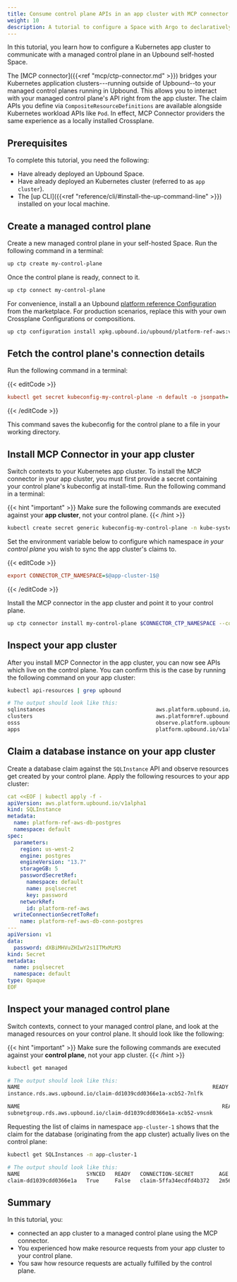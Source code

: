 ```yaml
---
title: Consume control plane APIs in an app cluster with MCP connector
weight: 10
description: A tutorial to configure a Space with Argo to declaratively create and manage control planes
---
```


In this tutorial, you learn how to configure a Kubernetes app cluster to communicate with a managed control plane in an Upbound self-hosted Space.

The [MCP connector]({{<ref "mcp/ctp-connector.md" >}}) bridges your Kubernetes application clusters---running outside of Upbound--to your managed control planes running in Upbound. This allows you to interact with your managed control plane's API right from the app cluster. The claim APIs you define via `CompositeResourceDefinitions` are available alongside Kubernetes workload APIs like `Pod`. In effect, MCP Connector providers the same experience as a locally installed Crossplane.

## Prerequisites

To complete this tutorial, you need the following:

- Have already deployed an Upbound Space.
- Have already deployed an Kubernetes cluster (referred to as `app cluster`).
- The [up CLI]({{<ref "reference/cli/#install-the-up-command-line" >}}) installed on your local machine.

## Create a managed control plane

Create a new managed control plane in your self-hosted Space. Run the following command in a terminal:

```bash
up ctp create my-control-plane
```

Once the control plane is ready, connect to it.

```bash
up ctp connect my-control-plane
```

For convenience, install a an Upbound [platform reference Configuration](https://marketplace.upbound.io/configurations/upbound/platform-ref-aws) from the marketplace. For production scenarios, replace this with your own Crossplane Configurations or compositions.

```bash
up ctp configuration install xpkg.upbound.io/upbound/platform-ref-aws:v1.0.0
```

## Fetch the control plane's connection details

Run the following command in a terminal:

{{< editCode >}}
```ini
kubectl get secret kubeconfig-my-control-plane -n default -o jsonpath='{.data.kubeconfig}' | base64 -d > kubeconfig-my-control-plane.yaml
```
{{< /editCode >}}

This command saves the kubeconfig for the control plane to a file in your working directory.

## Install MCP Connector in your app cluster

Switch contexts to your Kubernetes app cluster. To install the MCP connector in your app cluster, you must first provide a secret containing your control plane's kubeconfig at install-time. Run the following command in a terminal:

{{< hint "important" >}}
Make sure the following commands are executed against your **app cluster**, not your control plane.
{{< /hint >}}

```bash
kubectl create secret generic kubeconfig-my-control-plane -n kube-system --from-file=kubeconfig=./kubeconfig-my-control-plane.yaml
```

Set the environment variable below to configure which namespace _in your control plane_ you wish to sync the app cluster's claims to.

{{< editCode >}}
```ini
export CONNECTOR_CTP_NAMESPACE=$@app-cluster-1$@
```
{{< /editCode >}}

Install the MCP connector in the app cluster and point it to your control plane.

```bash
up ctp connector install my-control-plane $CONNECTOR_CTP_NAMESPACE --control-plane-secret=kubeconfig-my-control-plane
```

## Inspect your app cluster

After you install MCP Connector in the app cluster, you can now see APIs which live on the control plane. You can confirm this is the case by running the following command on your app cluster:

```bash {copy-lines="1"}
kubectl api-resources | grep upbound

# The output should look like this:
sqlinstances                                   aws.platform.upbound.io/v1alpha1       true         SQLInstance
clusters                                       aws.platformref.upbound.io/v1alpha1    true         Cluster
osss                                           observe.platform.upbound.io/v1alpha1   true         Oss
apps                                           platform.upbound.io/v1alpha1           true         App
```

## Claim a database instance on your app cluster

Create a database claim against the `SQLInstance` API and observe resources get created by your control plane. Apply the following resources to your app cluster:

```yaml
cat <<EOF | kubectl apply -f -
apiVersion: aws.platform.upbound.io/v1alpha1
kind: SQLInstance
metadata:
  name: platform-ref-aws-db-postgres
  namespace: default
spec:
  parameters:
    region: us-west-2
    engine: postgres
    engineVersion: "13.7"
    storageGB: 5
    passwordSecretRef:
      namespace: default
      name: psqlsecret
      key: password
    networkRef:
      id: platform-ref-aws
  writeConnectionSecretToRef:
    name: platform-ref-aws-db-conn-postgres
---
apiVersion: v1
data:
  password: dXBiMHVuZHIwY2s1ITMxMzM3
kind: Secret
metadata:
  name: psqlsecret
  namespace: default
type: Opaque
EOF
```

## Inspect your managed control plane

Switch contexts, connect to your managed control plane, and look at the managed resources on your control plane. It should look like the following:

{{< hint "important" >}}
Make sure the following commands are executed against your **control plane**, not your app cluster.
{{< /hint >}}

```bash {copy-lines="1"}
kubectl get managed

# The output should look like this:
NAME                                                             READY   SYNCED   EXTERNAL-NAME   AGE
instance.rds.aws.upbound.io/claim-dd1039cdd0366e1a-xcb52-7nlfk           False                    54s

NAME                                                                READY   SYNCED   EXTERNAL-NAME                        AGE
subnetgroup.rds.aws.upbound.io/claim-dd1039cdd0366e1a-xcb52-vnsnk           False    claim-dd1039cdd0366e1a-xcb52-vnsnk   55s
```

Requesting the list of claims in namespace `app-cluster-1` shows that the claim for the database (originating from the app cluster) actually lives on the control plane:

```bash {copy-lines="1"}
kubectl get SQLInstances -n app-cluster-1

# The output should look like this:
NAME                     SYNCED   READY   CONNECTION-SECRET        AGE
claim-dd1039cdd0366e1a   True     False   claim-5ffa34ecdfd4b372   2m56s
```

## Summary

In this tutorial, you:

- connected an app cluster to a managed control plane using the MCP connector.
- You experienced how make resource requests from your app cluster to your control plane.
- You saw how resource requests are actually fulfilled by the control plane.
